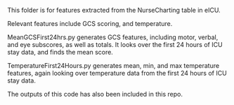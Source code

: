 This folder is for features extracted from the NurseCharting table in eICU. 

Relevant features include GCS scoring, and temperature. 

MeanGCSFirst24hrs.py generates GCS features, including motor, verbal, and eye subscores, as well as totals. It looks over the first 24 hours of ICU stay data, and finds the mean score. 

TemperatureFirst24Hours.py generates mean, min, and max temperature features, again looking over temperature data from the first 24 hours of ICU stay data. 

The outputs of this code has also been included in this repo. 
